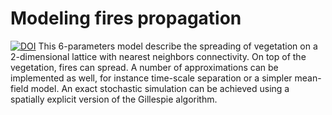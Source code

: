 # Modeling fires propagation
[![DOI](https://zenodo.org/badge/329569012.svg)](https://zenodo.org/badge/latestdoi/329569012)
This 6-parameters model describe the spreading of vegetation on a 2-dimensional lattice with nearest neighbors connectivity. On top of the vegetation, fires can spread. A number of approximations can be implemented as well, for instance time-scale separation or a simpler mean-field model. An exact stochastic simulation can be achieved using a spatially explicit version of the Gillespie algorithm.

